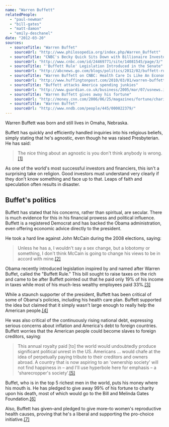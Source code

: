 ```yaml
---
name: "Warren Buffett"
relatedPeople:
  - "paul-newman"
  - "bill-gates"
  - "matt-damon"
  - "emily-deschanel"
date: "2012-03-20"
sources:
  - sourceTitle: "Warren Buffet"
    sourceUrl: "http://www.philosopedia.org/index.php/Warren_Buffett"
  - sourceTitle: "CNBC's Becky Quick Sits Down with Billionaire Investor Warren Buffett on CNBC's \"Squawk Box.\""
    sourceUrl: "http://www.cnbc.com/id/24469771/site/14081545/page/3/"
  - sourceTitle: "'Buffett Rule' Legislation Introduced in the Senate"
    sourceUrl: "http://abcnews.go.com/blogs/politics/2012/02/buffett-rule-legislation-introduced-in-the-senate/"
  - sourceTitle: "Warren Buffett on CNBC: Health Care Is Like An Economic 'Tapeworm.'"
    sourceUrl: "http://www.huffingtonpost.com/2010/03/01/warren-buffett-on-cnbc-he_n_480399.html"
  - sourceTitle: "Buffett attacks America spending junkies"
    sourceUrl: "http://www.guardian.co.uk/business/2005/mar/07/usnews.internationalnews"
  - sourceTitle: "Warren Buffett gives away his fortune"
    sourceUrl: "http://money.cnn.com/2006/06/25/magazines/fortune/charity1.fortune/"
  - sourceTitle: "Warren Buffet"
    sourceUrl: "http://www.nndb.com/people/445/000022379/"
---
```


Warren Buffett was born and still lives in Omaha, Nebraska.

Buffett has quickly and efficiently handled inquiries into his religious beliefs, simply stating that he's agnostic, even though he was raised Presbyterian. He has said:

>The nice thing about an agnostic is you don't think anybody is wrong.<a class="source-citation" href="#http://www.philosopedia.org/index.php/Warren_Buffett" title="Warren Buffet">[1]</a>

As one of the world's most successful investors and financiers, this isn't a surprising take on religion. Good investors must understand very clearly if they don't know something and face up to that. Leaps of faith and speculation often results in disaster.


## Buffet's politics

Buffett has stated that his concerns, rather than spiritual, are secular. There is much evidence for this in his financial prowess and political influence. Buffett is a registered Democrat and has backed the Obama administration, even offering economic advice directly to the president.

He took a hard line against John McCain during the 2008 elections, saying:

>Unless he has a, I wouldn't say a sex change, but a lobotomy or something, I don't think McCain is going to change his views to be in accord with mine.<a class="source-citation" href="#http://www.cnbc.com/id/24469771/site/14081545/page/3/" title="CNBC&apos;s Becky Quick Sits Down with Billionaire Investor Warren Buffett on CNBC&apos;s &quot;Squawk Box.&quot;">[2]</a>

Obama recently introduced legislation inspired by and named after Warren Buffet, called the "Buffett Rule." This bill sought to raise taxes on the rich and came to be after Buffett pointed out that he paid only 19% of his income in taxes while most of his much-less wealthy employees paid 33%.<a class="source-citation" href="#http://abcnews.go.com/blogs/politics/2012/02/buffett-rule-legislation-introduced-in-the-senate/" title="&apos;Buffett Rule&apos; Legislation Introduced in the Senate">[3]</a>

While a staunch supporter of the president, Buffett has been critical of some of Obama's policies, including his health care plan. Buffett supported the idea but claimed that it simply wasn't large enough to really help the American people.<a class="source-citation" href="#http://www.huffingtonpost.com/2010/03/01/warren-buffett-on-cnbc-he_n_480399.html" title="Warren Buffett on CNBC: Health Care Is Like An Economic &apos;Tapeworm.&apos;">[4]</a>

He was also critical of the continuously rising national debt, expressing serious concerns about inflation and America's debt to foreign countries. Buffett worries that the American people could become slaves to foreign creditors, saying:

>This annual royalty paid [to] the world would undoubtedly produce significant political unrest in the US. Americans … would chafe at the idea of perpetually paying tribute to their creditors and owners abroad. A country that is now aspiring to an 'ownership society' will not find happiness in – and I'll use hyperbole here for emphasis – a 'sharecropper's society'.<a class="source-citation" href="#http://www.guardian.co.uk/business/2005/mar/07/usnews.internationalnews" title="Buffett attacks America spending junkies">[5]</a>

Buffet, who is in the top 5 richest men in the world, puts his money where his mouth is. He has pledged to give away 99% of his fortune to charity upon his death, most of which would go to the Bill and Melinda Gates Foundation.<a class="source-citation" href="#http://money.cnn.com/2006/06/25/magazines/fortune/charity1.fortune/" title="Warren Buffett gives away his fortune">[6]</a>

Also, Buffett has given–and pledged to give more–to women's reproductive health causes, proving that he's a liberal and supporting the pro-choice initiative.<a class="source-citation" href="#http://www.nndb.com/people/445/000022379/" title="Warren Buffet">[7]</a>
